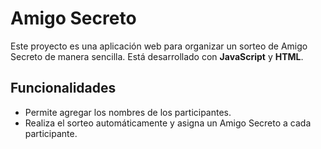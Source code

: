 # Amigo Secreto 

Este proyecto es una aplicación web para organizar un sorteo de Amigo Secreto de manera sencilla. Está desarrollado con **JavaScript** y **HTML**.

## Funcionalidades
- Permite agregar los nombres de los participantes.
- Realiza el sorteo automáticamente y asigna un Amigo Secreto a cada participante.



